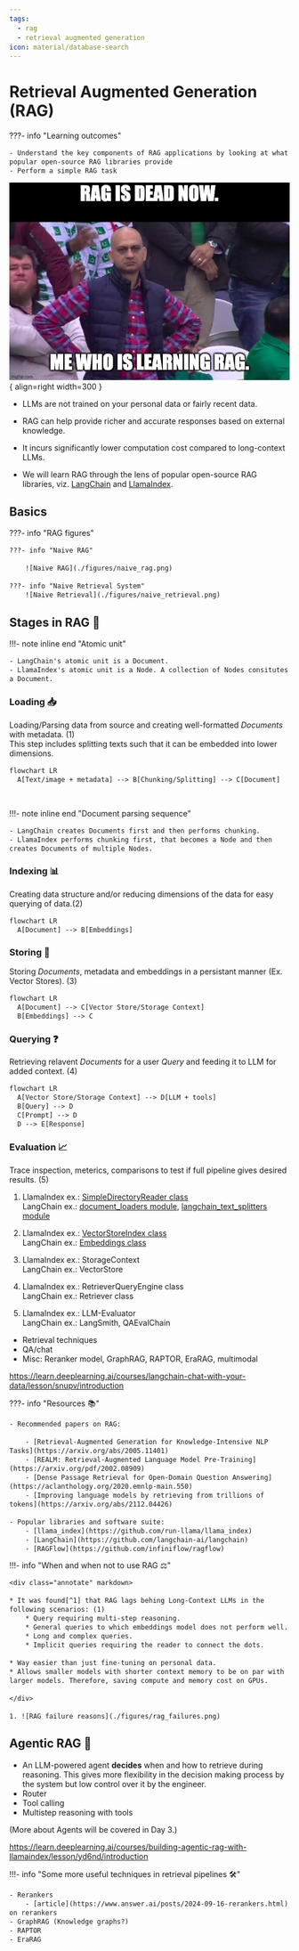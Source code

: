 ```yaml
---
tags:
  - rag
  - retrieval augmented generation
icon: material/database-search
---
```


# Retrieval Augmented Generation (RAG)

???- info "Learning outcomes"

    - Understand the key components of RAG applications by looking at what popular open-source RAG libraries provide
    - Perform a simple RAG task 

![RAG meme](./figures/rag_is_dead.jpg){ align=right width=300 }

* LLMs are not trained on your personal data or fairly recent data.

* RAG can help provide richer and accurate responses based on external knowledge.

* It incurs significantly lower computation cost compared to long-context LLMs.

* We will learn RAG through the lens of popular open-source RAG libraries, viz. [LangChain](https://www.langchain.com/langchain) and [LlamaIndex](https://www.llamaindex.ai/llamaindex). 

## Basics

???- info "RAG figures"
    
    ???- info "Naive RAG"
        
        ![Naive RAG](./figures/naive_rag.png)

    ???- info "Naive Retrieval System"
        ![Naive Retrieval](./figures/naive_retrieval.png)


## Stages in RAG 🔄

<div class="annotate" markdown>

!!!- note inline end "Atomic unit"

    - LangChain's atomic unit is a Document.
    - LlamaIndex's atomic unit is a Node. A collection of Nodes consitutes a Document.

### Loading 📥

Loading/Parsing data from source and creating well-formatted _Documents_ with metadata. (1)  
This step includes splitting texts such that it can be embedded into lower dimensions.
```mermaid
flowchart LR
  A[Text/image + metadata] --> B[Chunking/Splitting] --> C[Document]
```
<br> 

!!!- note inline end "Document parsing sequence"

    - LangChain creates Documents first and then performs chunking.
    - LlamaIndex performs chunking first, that becomes a Node and then creates Documents of multiple Nodes.

### Indexing 📊

Creating data structure and/or reducing dimensions of the data for easy querying of data.(2)

```mermaid
flowchart LR
  A[Document] --> B[Embeddings]
```

### Storing 💾

 Storing _Documents_, metadata and embeddings in a persistant manner (Ex. Vector Stores). (3)

```mermaid
flowchart LR
  A[Document] --> C[Vector Store/Storage Context]
  B[Embeddings] --> C
```

### Querying ❓

Retrieving relavent _Documents_ for a user _Query_ and feeding it to LLM for added context. (4)

```mermaid
flowchart LR
  A[Vector Store/Storage Context] --> D[LLM + tools]
  B[Query] --> D
  C[Prompt] --> D
  D --> E[Response]
```

### Evaluation 📈

Trace inspection, meterics, comparisons to test if full pipeline gives desired results. (5)

</div>

1. LlamaIndex ex.: [SimpleDirectoryReader class](https://developers.llamaindex.ai/python/framework/module_guides/loading/simpledirectoryreader)  
LangChain ex.: [document_loaders module](https://docs.langchain.com/oss/python/integrations/document_loaders), [langchain_text_splitters module](https://docs.langchain.com/oss/python/integrations/splitters)

2. LlamaIndex ex.: [VectorStoreIndex class](https://developers.llamaindex.ai/python/framework/module_guides/indexing/vector_store_index)  
LangChain ex.: [Embeddings class](https://reference.langchain.com/python/langchain_core/embeddings/?_gl=1*vnaur7*_gcl_au*NDUyNDc5MjE5LjE3NjE1Nzk0NTI.*_ga*NjQzNjgwODkuMTc2MTgzNDY5NA..*_ga_47WX3HKKY2*czE3NjE4MzQ2OTQkbzEkZzEkdDE3NjE4MzYzODIkajEzJGwwJGgw)

3. LlamaIndex ex.: StorageContext  
LangChain ex.: VectorStore

4. LlamaIndex ex.: RetrieverQueryEngine class  
LangChain ex.: Retriever class  

5. LlamaIndex ex.: LLM-Evaluator  
LangChain ex.: LangSmith, QAEvalChain

* Retrieval techniques
* QA/chat
* Misc: Reranker model, GraphRAG, RAPTOR, EraRAG, multimodal

https://learn.deeplearning.ai/courses/langchain-chat-with-your-data/lesson/snupv/introduction


???- info "Resources 📚"

    - Recommended papers on RAG:

        - [Retrieval-Augmented Generation for Knowledge-Intensive NLP Tasks](https://arxiv.org/abs/2005.11401)
        - [REALM: Retrieval-Augmented Language Model Pre-Training](https://arxiv.org/pdf/2002.08909)
        - [Dense Passage Retrieval for Open-Domain Question Answering](https://aclanthology.org/2020.emnlp-main.550)
        - [Improving language models by retrieving from trillions of tokens](https://arxiv.org/abs/2112.04426)

    - Popular libraries and software suite:
        - [llama_index](https://github.com/run-llama/llama_index)
        - [LangChain](https://github.com/langchain-ai/langchain)
        - [RAGFlow](https://github.com/infiniflow/ragflow)

!!!- info "When and when not to use RAG ⚖️"

    <div class="annotate" markdown>

    * It was found[^1] that RAG lags behing Long-Context LLMs in the following scenarios: (1)
        * Query requiring multi-step reasoning.
        * General queries to which embeddings model does not perform well.
        * Long and complex queries.
        * Implicit queries requiring the reader to connect the dots.

    * Way easier than just fine-tuning on personal data.
    * Allows smaller models with shorter context memory to be on par with larger models. Therefore, saving compute and memory cost on GPUs.

    </div>  
    
    1. ![RAG failure reasons](./figures/rag_failures.png)  

## Agentic RAG 🤖

* An LLM-powered agent **decides** when and how to retrieve during reasoning. This gives more flexibility in the decision making process by the system but low control over it by the engineer.
* Router
* Tool calling
* Multistep reasoning with tools

(More about Agents will be covered in Day 3.)


https://learn.deeplearning.ai/courses/building-agentic-rag-with-llamaindex/lesson/yd6nd/introduction

!!!- info "Some more useful techniques in retrieval pipelines 🛠️"

    - Rerankers
        - [article](https://www.answer.ai/posts/2024-09-16-rerankers.html) on rerankers
    - GraphRAG (Knowledge graphs?)
    - RAPTOR
    - EraRAG


[^1]: Retrieval Augmented Generation or Long-Context LLMs? A Comprehensive Study and Hybrid Approach [arXiv](https://arxiv.org/html/2407.16833v1)
